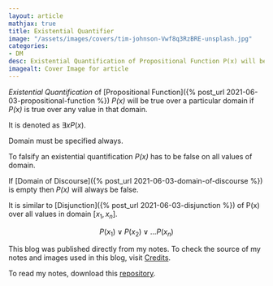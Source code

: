 ```yaml
---
layout: article
mathjax: true
title: Existential Quantifier
image: "/assets/images/covers/tim-johnson-Vwf8q3RzBRE-unsplash.jpg"
categories:
- DM
desc: Existential Quantification of Propositional Function P(x) will be true over a particular domain if P(x) is true over any value in that domain. 
imagealt: Cover Image for article
---
```


*Existential Quantification* of [Propositional Function]({% post_url 2021-06-03-propositional-function %}) *P(x)* will be true over a particular domain if *P(x)* is true over any value in that domain.

It is denoted as $\exists xP(x)$.





















































































































































































































































































































































































































Domain must be specified always.

To falsify an existential quantification *P(x)* has to be false on all values of domain.

If [Domain of Discourse]({% post_url 2021-06-03-domain-of-discourse %}) is empty then *P(x)* will always be false.

It is similar to [Disjunction]({% post_url 2021-06-03-disjunction %}) of P(x) over all values in domain [$x_1, x_n$].




















































































































































































































































































































































































































$$P(x_1) \vee P(x_2) \vee \dots P(x_n)$$





















































































































































































































































































































































































































This blog was published directly from my notes.
To check the source of my notes and images used in this blog, visit <a href="/credits.html" target="_blank">Credits</a>.

To read my notes, download this <a href="https://github.com/bovem/CS" target="blank">repository</a>.